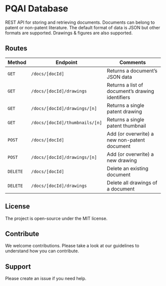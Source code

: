 # PQAI Database

REST API for storing and retrieving documents. Documents can belong to patent or non-patent literature. The default format of data is JSON but other formats are supported. Drawings & figures are also supported.

## Routes

| Method   | Endpoint                       | Comments                                         |
| -------- | ------------------------------ | ------------------------------------------------ |
| `GET`    | `/docs/[docId]`                | Returns a document’s JSON data                   |
| `GET`    | `/docs/[docId]/drawings`       | Returns a list of document’s drawing identifiers |
| `GET`    | `/docs/[docId]/drawings/[n]`   | Returns a single patent drawing                  |
| `GET`    | `/docs/[docId]/thumbnails/[n]` | Returns a single patent thumbnail                |
| `POST`   | `/docs/[docId]`                | Add (or overwrite) a new non-patent document     |
| `POST`   | `/docs/[docId]/drawings/[n]`   | Add (or overwrite) a new drawing                 |
| `DELETE` | `/docs/[docId]`                | Delete an existing document                      |
| `DELETE` | `/docs/[docId]/drawings`       | Delete all drawings of a document                |

## License

The project is open-source under the MIT license.

## Contribute

We welcome contributions. Please take a look at our guidelines to understand how you can contribute.

## Support

Please create an issue if you need help.